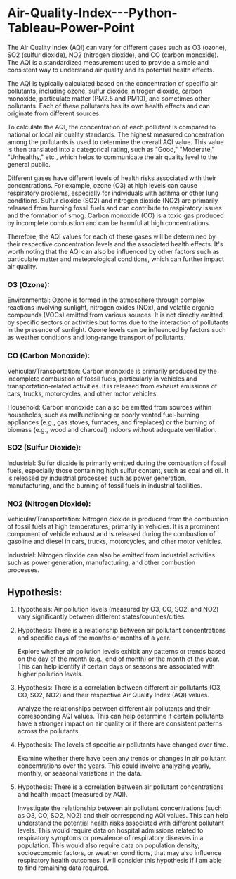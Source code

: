 # Air-Quality-Index---Python-Tableau-Power-Point

The Air Quality Index (AQI) can vary for different gases such as O3 (ozone), SO2 (sulfur dioxide), NO2 (nitrogen dioxide), and CO (carbon monoxide). The AQI is a standardized measurement used to provide a simple and consistent way to understand air quality and its potential health effects.

The AQI is typically calculated based on the concentration of specific air pollutants, including ozone, sulfur dioxide, nitrogen dioxide, carbon monoxide, particulate matter (PM2.5 and PM10), and sometimes other pollutants. Each of these pollutants has its own health effects and can originate from different sources.

To calculate the AQI, the concentration of each pollutant is compared to national or local air quality standards. The highest measured concentration among the pollutants is used to determine the overall AQI value. This value is then translated into a categorical rating, such as "Good," "Moderate," "Unhealthy," etc., which helps to communicate the air quality level to the general public.

Different gases have different levels of health risks associated with their concentrations. For example, ozone (O3) at high levels can cause respiratory problems, especially for individuals with asthma or other lung conditions. Sulfur dioxide (SO2) and nitrogen dioxide (NO2) are primarily released from burning fossil fuels and can contribute to respiratory issues and the formation of smog. Carbon monoxide (CO) is a toxic gas produced by incomplete combustion and can be harmful at high concentrations.

Therefore, the AQI values for each of these gases will be determined by their respective concentration levels and the associated health effects. It's worth noting that the AQI can also be influenced by other factors such as particulate matter and meteorological conditions, which can further impact air quality.

### O3 (Ozone):

Environmental: Ozone is formed in the atmosphere through complex reactions involving sunlight, nitrogen oxides (NOx), and volatile organic compounds (VOCs) emitted from various sources. It is not directly emitted by specific sectors or activities but forms due to the interaction of pollutants in the presence of sunlight. Ozone levels can be influenced by factors such as weather conditions and long-range transport of pollutants.

### CO (Carbon Monoxide):

Vehicular/Transportation: Carbon monoxide is primarily produced by the incomplete combustion of fossil fuels, particularly in vehicles and transportation-related activities. It is released from exhaust emissions of cars, trucks, motorcycles, and other motor vehicles.

Household: Carbon monoxide can also be emitted from sources within households, such as malfunctioning or poorly vented fuel-burning appliances (e.g., gas stoves, furnaces, and fireplaces) or the burning of biomass (e.g., wood and charcoal) indoors without adequate ventilation.

### SO2 (Sulfur Dioxide):

Industrial: Sulfur dioxide is primarily emitted during the combustion of fossil fuels, especially those containing high sulfur content, such as coal and oil. It is released by industrial processes such as power generation, manufacturing, and the burning of fossil fuels in industrial facilities.

### NO2 (Nitrogen Dioxide):

Vehicular/Transportation: Nitrogen dioxide is produced from the combustion of fossil fuels at high temperatures, primarily in vehicles. It is a prominent component of vehicle exhaust and is released during the combustion of gasoline and diesel in cars, trucks, motorcycles, and other motor vehicles.

Industrial: Nitrogen dioxide can also be emitted from industrial activities such as power generation, manufacturing, and other combustion processes.

## Hypothesis:

1. Hypothesis: Air pollution levels (measured by O3, CO, SO2, and NO2) vary significantly between different states/counties/cities.
2. Hypothesis: There is a relationship between air pollutant concentrations and specific days of the months or months of a year.

    Explore whether air pollution levels exhibit any patterns or trends based on the day of the month (e.g., end of month) or the month of the year. This can help identify if certain days or seasons are associated with higher pollution levels.

3. Hypothesis: There is a correlation between different air pollutants (O3, CO, SO2, NO2) and their respective Air Quality Index (AQI) values.

    Analyze the relationships between different air pollutants and their corresponding AQI values. This can help determine if certain pollutants have a stronger impact on air quality or if there are consistent patterns across the pollutants.

4. Hypothesis: The levels of specific air pollutants have changed over time.

    Examine whether there have been any trends or changes in air pollutant concentrations over the years. This could involve analyzing yearly, monthly, or seasonal variations in the data.

5. Hypothesis: There is a correlation between air pollutant concentrations and health impact (measured by AQI).

    Investigate the relationship between air pollutant concentrations (such as O3, CO, SO2, NO2) and their corresponding AQI values. This can help understand the potential health risks associated with different pollutant levels. This would require data on hospital admissions related to respiratory symptoms or prevalence of respiratory diseases in a population. This would also require data on population density, socioeconomic factors, or weather conditions, that may also influence respiratory health outcomes. I will consider this hypothesis if I am able to find remaining data required.


